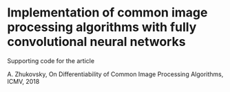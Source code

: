 # Implementation of common image processing algorithms with fully convolutional neural networks

Supporting code for the article

A. Zhukovsky, On Differentiability of Common Image Processing Algorithms, ICMV, 2018
